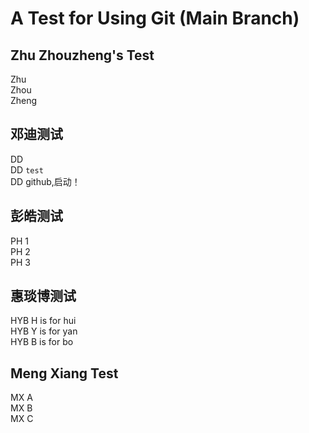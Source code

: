 # A Test for Using Git (Main Branch)

## Zhu Zhouzheng's Test

Zhu <br>
Zhou <br>
Zheng

## 邓迪测试
DD <br>
DD ```test```<br>
DD github,启动！<br>

## 彭皓测试
PH 1 <br>
PH 2 <br>
PH 3

## 惠琰博测试
HYB H is for hui <br>
HYB Y is for yan <br>
HYB B is for bo

## Meng Xiang Test
MX A  
MX B  
MX C  
